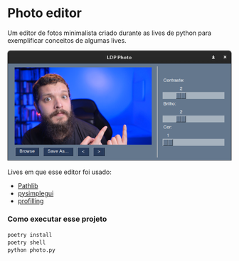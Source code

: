 # Photo editor

Um editor de fotos minimalista criado durante as lives de python para exemplificar conceitos de algumas lives.

![screenshot.png](./screenshot.png)

Lives em que esse editor foi usado:

- [Pathlib](https://youtu.be/cHraQ2I0Xgk)
- [pysimplegui](https://youtu.be/1xGLzxV4qq4)
- [profilling](https://youtu.be/E_hox7iZjOE)

### Como executar esse projeto

```py
poetry install
poetry shell
python photo.py
```
